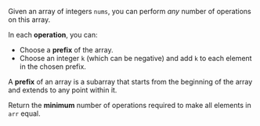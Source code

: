 Given an array of integers `nums`, you can perform *any* number of operations on this array.

In each **operation**, you can:

- Choose a **prefix** of the array.
- Choose an integer `k` (which can be negative) and add `k` to each element in the chosen prefix.

A **prefix** of an array is a subarray that starts from the beginning of the array and extends to any point within it.

Return the **minimum** number of operations required to make all elements in `arr` equal.